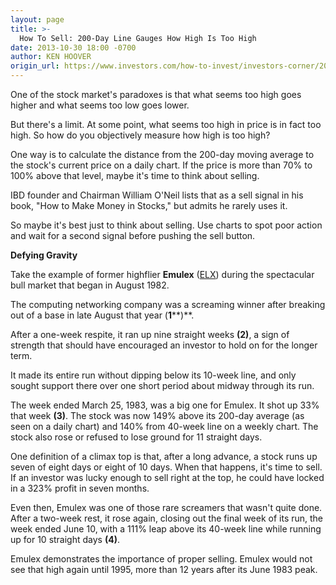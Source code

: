 ```yaml
---
layout: page
title: >-
  How To Sell: 200-Day Line Gauges How High Is Too High
date: 2013-10-30 18:00 -0700
author: KEN HOOVER
origin_url: https://www.investors.com/how-to-invest/investors-corner/200day-line-on-emulex-showed-top
---
```





One of the stock market's paradoxes is that what seems too high goes higher and what seems too low goes lower.


But there's a limit. At some point, what seems too high in price is in fact too high. So how do you objectively measure how high is too high?


One way is to calculate the distance from the 200-day moving average to the stock's current price on a daily chart. If the price is more than 70% to 100% above that level, maybe it's time to think about selling.


IBD founder and Chairman William O'Neil lists that as a sell signal in his book, "How to Make Money in Stocks," but admits he rarely uses it.


So maybe it's best just to think about selling. Use charts to spot poor action and wait for a second signal before pushing the sell button.


**Defying Gravity**


Take the example of former highflier **Emulex** ([ELX](https://research.investors.com/quote.aspx?symbol=ELX)) during the spectacular bull market that began in August 1982.


The computing networking company was a screaming winner after breaking out of a base in late August that year (**1****)**.


After a one-week respite, it ran up nine straight weeks **(2)**, a sign of strength that should have encouraged an investor to hold on for the longer term.


It made its entire run without dipping below its 10-week line, and only sought support there over one short period about midway through its run.


The week ended March 25, 1983, was a big one for Emulex. It shot up 33% that week **(3)**. The stock was now 149% above its 200-day average (as seen on a daily chart) and 140% from 40-week line on a weekly chart. The stock also rose or refused to lose ground for 11 straight days.


One definition of a climax top is that, after a long advance, a stock runs up seven of eight days or eight of 10 days. When that happens, it's time to sell. If an investor was lucky enough to sell right at the top, he could have locked in a 323% profit in seven months.


Even then, Emulex was one of those rare screamers that wasn't quite done. After a two-week rest, it rose again, closing out the final week of its run, the week ended June 10, with a 111% leap above its 40-week line while running up for 10 straight days **(4)**.


Emulex demonstrates the importance of proper selling. Emulex would not see that high again until 1995, more than 12 years after its June 1983 peak.




